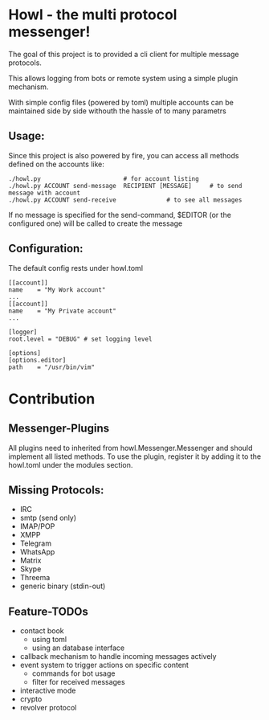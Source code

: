 # Howl - the multi protocol messenger!
The goal of this project is to provided a cli client for multiple message protocols.

This allows logging from bots or remote system using a simple plugin mechanism.

With simple config files (powered by toml) multiple accounts can be maintained side by side withouth the hassle of to many parametrs


## Usage:
Since this project is also powered by fire, you can access all methods defined on the accounts like:

```
./howl.py						# for account listing
./howl.py ACCOUNT send-message	RECIPIENT [MESSAGE] 	# to send message with account
./howl.py ACCOUNT send-receive				# to see all messages	
```
If no message is specified for the send-command, $EDITOR (or the configured one) will be called to create the message

## Configuration:
The default config rests under howl.toml

```
[[account]]
name 	= "My Work account"
...
[[account]]
name	= "My Private account"
...

[logger]
root.level = "DEBUG" # set logging level

[options]
[options.editor]
path	= "/usr/bin/vim"
```

# Contribution
## Messenger-Plugins
All plugins need to inherited from howl.Messenger.Messenger and should implement all listed methods.
To use the plugin, register it by adding it to the howl.toml under the modules section.

## Missing Protocols:
- IRC
- smtp (send only)
- IMAP/POP
- XMPP
- Telegram
- WhatsApp
- Matrix
- Skype
- Threema
- generic binary (stdin-out)

## Feature-TODOs
- contact book
  + using toml
  + using an database interface
- callback mechanism to handle incoming messages actively
- event system to trigger actions on specific content
  + commands for bot usage
  + filter for received messages
- interactive mode
- crypto
- revolver protocol

